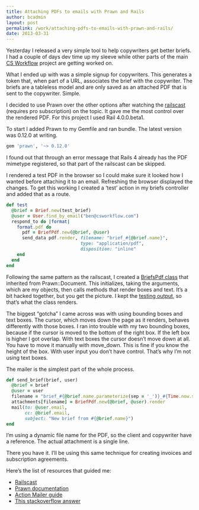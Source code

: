 ```yaml
---
title: Attaching PDFs to emails with Prawn and Rails
author: bcadmin
layout: post
permalink: /work/attaching-pdfs-to-emails-with-prawn-and-rails/
date: 2013-03-31
---
```

Yesterday I released a very simple tool to help copywriters get better briefs. I had a couple of days dev time up my sleeve while other parts of the main <a href="http://csworkflow.com" target="_blank">CS Workflow</a> project are getting worked on.

What I ended up with was a simple signup for copywriters. This generates a token that, when part of a URL, associates the brief with the copywriter. The briefs are a tableless model and are only saved as an attached PDF that is sent to the copywriter. Simple.

I decided to use Prawn over the other options after watching the <a href="http://railscasts.com/episodes/153-pdfs-with-prawn-revised" target="_blank">railscast</a> (requires pro subscription) on the topic. It gave me the most control over the rendered PDF. For this project I used Rail 4.0.0.beta1.

To start I added Prawn to my Gemfile and ran bundle. The latest version was 0.12.0 at writing.

```ruby
gem 'prawn', '~> 0.12.0'
```

I found out that through an error message that Rails 4 already has the PDF mimetype registered, so that part of the railscast can be skipped.

I rendered a test PDF in the browser so I could make sure it looked how I wanted before attaching it to an email. Refreshing the browser displayed the changes. To get this working I created a ‘test’ action in my briefs controller and added that as a route.

```ruby
def test
  @brief = Brief.new(test_brief)
  @user = User.find_by_email("ben@csworkflow.com")
  respond_to do |format|
    format.pdf do
      pdf = BriefPdf.new(@brief, @user)
      send_data pdf.render, filename: "brief_#{@brief.name}",
                            type: "application/pdf",
                            disposition: "inline"
    end
  end
end
```

Following the same pattern as the railscast, I created a <a href="https://gist.github.com/bchadfield/5274166" target="_blank">BriefsPdf class</a> that inherited from Prawn::Document. This initializes, taking the arguments, which are my objects, then calls methods that render boxes and text. It’s a bit hacked together, but you get the picture. I kept the <a href="http://chadfield.org/assets/brief.pdf" target="_blank">testing output</a>, so that’s what the class renders.

The biggest “gotcha” I came across was with using bounding boxes and text boxes. The cursor, which moves down the page as it renders, behaves differently with those boxes. I ran into trouble with my two bounding boxes, because if the cursor is moved to the bottom of the right box. If the left box is higher I got overlap. With text boxes the cursor doesn’t move down at all. You have to move it manually with move_down. This is fine if you know the height of the box. With user input you don’t have control. That’s why I’m not using text boxes.

The mailer is the simplest part of the whole process.

```ruby
def send_brief(brief, user)
  @brief = brief
  @user = user
  filename = "brief_#{@brief.name.parameterize(sep = '_')}_#{Time.now.strftime('%Y%m%d')}.pdf"
  attachments[filename] = BriefPdf.new(@brief, @user).render
  mail(to: @user.email,
       cc: @brief.email,
       subject: "New brief from #{@brief.name}")
end
```

I’m using a dynamic file name for the PDF, so the client and copywriter have a reference. The actual attachment is a single line.

There you have it. I&#8217;ll be using this same technique for creating invoices and subscription agreements.

Here’s the list of resources that guided me:

*   <a href="http://railscasts.com/episodes/153-pdfs-with-prawn-revised" target="_blank">Railscast</a>
*   <a href="http://prawn.majesticseacreature.com/manual.pdf" target="_blank">Prawn documentation</a>
*   <a href="http://guides.rubyonrails.org/action_mailer_basics.html" target="_blank">Action Mailer guide</a>
*   <a href="http://stackoverflow.com/a/14429812" target="_blank">This stackoverflow answer</a>